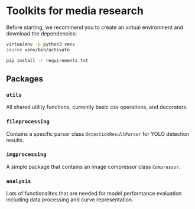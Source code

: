 # Toolkits for media research

Before starting, we recommend you to create an virtual environment and download the dependencies:
```sh
virtualenv -p python3 venv
source venv/bin/activate

pip install -r requirements.txt
```

## Packages

### `utils`

All shared utility functions, currently basic csv operations, and decorators.

### `fileprocessing`

Contains a specific parser class `DetectionResultParser` for YOLO detection results.

### `imgprocessing`

A simple package that contains an image compressor class `Compressor`.

### `analysis`

Lots of functionalites that are needed for model performance evaluation including data processing and curve representation.

